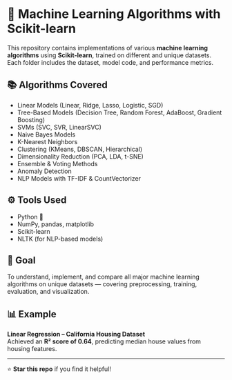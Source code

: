 # 🧠 Machine Learning Algorithms with Scikit-learn

This repository contains implementations of various **machine learning algorithms** using **Scikit-learn**, trained on different and unique datasets.  
Each folder includes the dataset, model code, and performance metrics.

## 📚 Algorithms Covered
- Linear Models (Linear, Ridge, Lasso, Logistic, SGD)
- Tree-Based Models (Decision Tree, Random Forest, AdaBoost, Gradient Boosting)
- SVMs (SVC, SVR, LinearSVC)
- Naive Bayes Models
- K-Nearest Neighbors
- Clustering (KMeans, DBSCAN, Hierarchical)
- Dimensionality Reduction (PCA, LDA, t-SNE)
- Ensemble & Voting Methods
- Anomaly Detection
- NLP Models with TF-IDF & CountVectorizer

## ⚙️ Tools Used
- Python 🐍  
- NumPy, pandas, matplotlib  
- Scikit-learn  
- NLTK (for NLP-based models)

## 🎯 Goal
To understand, implement, and compare all major machine learning algorithms on unique datasets — covering preprocessing, training, evaluation, and visualization.

## 📊 Example
**Linear Regression – California Housing Dataset**  
Achieved an **R² score of 0.64**, predicting median house values from housing features.

---

⭐ **Star this repo** if you find it helpful!
